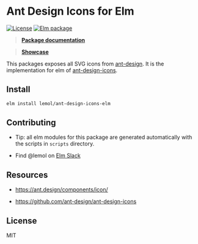 # Ant Design Icons for Elm

[![License](https://img.shields.io/badge/License-MIT-blue.svg)](https://opensource.org/licenses/MIT)
[![Elm package](https://img.shields.io/elm-package/v/lemol/ant-design-icons-elm.svg)](https://package.elm-lang.org/packages/lemol/ant-design-icons-elm/latest/)

> **[Package documentation](https://package.elm-lang.org/packages/lemol/ant-design-icons-elm/latest)**

> **[Showcase](https://ant-design-icons-elm.vercel.app)**

This packages exposes all SVG icons from [ant-design](https://ant.design/components/icon/).
It is the implementation for elm of [ant-design-icons](https://github.com/ant-design/ant-design-icons/tree/master/packages).

## Install

```bash
elm install lemol/ant-design-icons-elm
```

## Contributing

* Tip: all elm modules for this package are generated automatically with the scripts in `scripts` directory.

* Find @lemol on [Elm Slack](https://elmlang.slack.com/)

## Resources

* https://ant.design/components/icon/

* https://github.com/ant-design/ant-design-icons

## License

MIT
